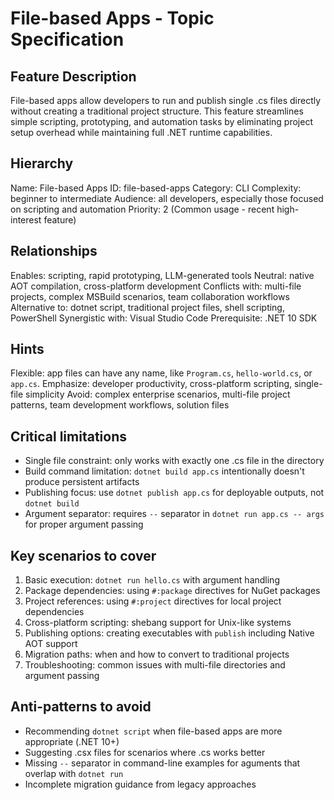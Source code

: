 # File-based Apps - Topic Specification

## Feature Description
File-based apps allow developers to run and publish single .cs files directly without creating a traditional project structure. This feature streamlines simple scripting, prototyping, and automation tasks by eliminating project setup overhead while maintaining full .NET runtime capabilities.

## Hierarchy
Name: File-based Apps
ID: file-based-apps
Category: CLI
Complexity: beginner to intermediate
Audience: all developers, especially those focused on scripting and automation
Priority: 2 (Common usage - recent high-interest feature)

## Relationships
Enables: scripting, rapid prototyping, LLM-generated tools
Neutral: native AOT compilation, cross-platform development
Conflicts with: multi-file projects, complex MSBuild scenarios, team collaboration workflows
Alternative to: dotnet script, traditional project files, shell scripting, PowerShell
Synergistic with: Visual Studio Code
Prerequisite: .NET 10 SDK

## Hints
Flexible: app files can have any name, like `Program.cs`, `hello-world.cs`, or `app.cs`.
Emphasize: developer productivity, cross-platform scripting, single-file simplicity
Avoid: complex enterprise scenarios, multi-file project patterns, team development workflows, solution files

## Critical limitations
- Single file constraint: only works with exactly one .cs file in the directory
- Build command limitation: `dotnet build app.cs` intentionally doesn't produce persistent artifacts
- Publishing focus: use `dotnet publish app.cs` for deployable outputs, not `dotnet build`
- Argument separator: requires `--` separator in `dotnet run app.cs -- args` for proper argument passing

## Key scenarios to cover
1. Basic execution: `dotnet run hello.cs` with argument handling
2. Package dependencies: using `#:package` directives for NuGet packages
3. Project references: using `#:project` directives for local project dependencies
4. Cross-platform scripting: shebang support for Unix-like systems
5. Publishing options: creating executables with `publish` including Native AOT support
6. Migration paths: when and how to convert to traditional projects
7. Troubleshooting: common issues with multi-file directories and argument passing

## Anti-patterns to avoid
- Recommending `dotnet script` when file-based apps are more appropriate (.NET 10+)
- Suggesting .csx files for scenarios where .cs works better
- Missing `--` separator in command-line examples for aguments that overlap with `dotnet run`
- Incomplete migration guidance from legacy approaches

